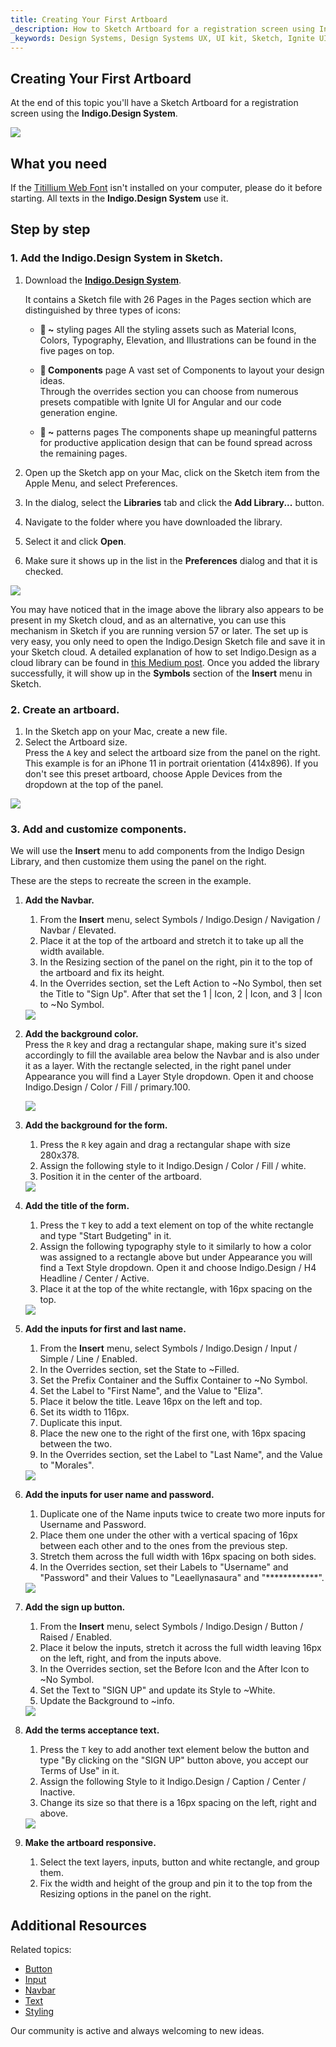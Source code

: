 ```yaml
---
title: Creating Your First Artboard
_description: How to Sketch Artboard for a registration screen using Indigo Design Libraries.
_keywords: Design Systems, Design Systems UX, UI kit, Sketch, Ignite UI for Angular, Sketch to Angular, Sketch to Angular, Angular, Angular Design System, Export code from Sketch, Design Kits for Angular, Sketch HTML, Sketch to HTML, Sketch UI kits
---
```


## Creating Your First Artboard

At the end of this topic you'll have a Sketch Artboard for a registration screen using the **Indigo.Design System**.

<div class="divider--half"></div>
<img class="responsive-img" src="images/getting-started7.png" srcset="images/getting-started7@2x.png 2x" />
<div class="divider--half"></div>
<div class="divider--half"></div>
<div class="divider--half"></div>
<div class="divider--half"></div>
<div class="divider--half"></div>

## What you need

If the [Titillium Web Font][1] isn't installed on your computer, please do it before starting. All texts in the **Indigo.Design System** use it.

## Step by step

### 1. Add the **Indigo.Design System** in Sketch.

1.  Download the [**Indigo.Design System**](https://cloud.indigo.design/home).

    It contains a Sketch file with 26 Pages in the Pages section which are distinguished by three types of icons:

    - **🎨 ~** styling pages 
      All the styling assets such as Material Icons, Colors, Typography, Elevation, and Illustrations can be found in the five pages on top.

    - **🧩 Components**  page 
      A vast set of Components to layout your design ideas.  
      Through the overrides section you can choose from numerous presets compatible with Ignite UI for Angular and our code generation engine.

    - **🌆 ~** patterns pages
       The components shape up meaningful patterns for productive application design that can be found spread across the remaining pages.

2.  Open up the Sketch app on your Mac, click on the Sketch item from the Apple Menu, and select Preferences.

3.  In the dialog, select the **Libraries** tab and click the **Add Library...** button.

4.  Navigate to the folder where you have downloaded the library.

5.  Select it and click **Open**.

6.  Make sure it shows up in the list in the **Preferences** dialog and that it is checked.

  <div class="divider--half"></div>
  <img class="responsive-img" src="images/Creating_An_Artboard_2.png" srcset="images/Creating_An_Artboard_2@2x.png" />
  <div class="divider--half"></div>
  <div class="divider--half"></div>
  <div class="divider--half"></div>
  <div class="divider--half"></div>
  <div class="divider--half"></div>

You may have noticed that in the image above the library also appears to be present in my Sketch cloud, and as an alternative, you can use this mechanism in Sketch if you are running version 57 or later. The set up is very easy, you only need to open the Indigo.Design Sketch file and save it in your Sketch cloud. A detailed explanation of how to set Indigo.Design as a cloud library can be found in [this Medium post](https://medium.com/ignite-ui/using-indigo-design-with-sketch-cloud-libraries-70533bca00f8). Once you added the library successfully, it will show up in the **Symbols** section of the **Insert** menu in Sketch.

### 2. Create an artboard.

1.  In the Sketch app on your Mac, create a new file.
2.  Select the Artboard size.  
    Press the `A` key and select the artboard size from the panel on the right.  
    This example is for an iPhone 11 in portrait orientation (414x896). If you don't see this preset artboard, choose Apple Devices from the dropdown at the top of the panel.

  <div class="divider--half"></div>
  <img class="responsive-img" src="images/getting-started-artboard.png" srcset="images/getting-started-artboard@2x.png" />
  <div class="divider--half"></div>
  <div class="divider--half"></div>
  <div class="divider--half"></div>
  <div class="divider--half"></div>
  <div class="divider--half"></div>

### 3. Add and customize components.

We will use the **Insert** menu to add components from the Indigo Design Library, and then customize them using the panel on the right.

These are the steps to recreate the screen in the example.

1.  **Add the Navbar.**

    1.  From the **Insert** menu, select Symbols / Indigo.Design / Navigation / Navbar / Elevated.
    2.  Place it at the top of the artboard and stretch it to take up all the width available.
    3.  In the Resizing section of the panel on the right, pin it to the top of the artboard and fix its height.
    4.  In the Overrides section, set the Left Action to ~No Symbol, then set the Title to "Sign Up". After that set the 1 | Icon, 2 | Icon, and 3 | Icon to ~No Symbol.

    <div class="divider--half"></div>
    <img class="responsive-img" src="images/getting-started0.png" srcset="images/getting-started0@2x.png 2x" />
    <div class="divider--half"></div>
    <div class="divider--half"></div>
    <div class="divider--half"></div>
    <div class="divider--half"></div>
    <div class="divider--half"></div>

2.  **Add the background color.**  
     Press the `R` key and drag а rectangular shape, making sure it's sized accordingly to fill the available area below the Navbar and is also under it as a layer. With the rectangle selected, in the right panel under Appearance you will find a Layer Style dropdown. Open it and choose Indigo.Design / Color / Fill / primary.100.

    <div class="divider--half"></div>
    <img class="responsive-img" src="images/getting-started1.png" srcset="images/getting-started1@2x.png 2x" />
    <div class="divider--half"></div>
    <div class="divider--half"></div>
    <div class="divider--half"></div>
    <div class="divider--half"></div>
    <div class="divider--half"></div>

3.  **Add the background for the form.**

    1.  Press the `R` key again and drag а rectangular shape with size 280x378.
    2.  Assign the following style to it Indigo.Design / Color / Fill / white.
    3.  Position it in the center of the artboard.

    <div class="divider--half"></div>
    <img class="responsive-img" src="images/getting-started2.png" srcset="images/getting-started2@2x.png 2x" />
    <div class="divider--half"></div>
    <div class="divider--half"></div>
    <div class="divider--half"></div>
    <div class="divider--half"></div>
    <div class="divider--half"></div>

4.  **Add the title of the form.**

    1.  Press the `T` key to add a text element on top of the white rectangle and type "Start Budgeting" in it.
    2.  Assign the following typography style to it similarly to how a color was assigned to a rectangle above but under Appearance you will find a Text Style dropdown. Open it and choose Indigo.Design / H4 Headline / Center / Active.
    3.  Place it at the top of the white rectangle, with 16px spacing on the top.

    <div class="divider--half"></div>
    <img class="responsive-img" src="images/getting-started3.png" srcset="images/getting-started3@2x.png 2x" />
    <div class="divider--half"></div>
    <div class="divider--half"></div>
    <div class="divider--half"></div>
    <div class="divider--half"></div>
    <div class="divider--half"></div>

5.  **Add the inputs for first and last name.**

    1.  From the **Insert** menu, select Symbols / Indigo.Design / Input / Simple / Line / Enabled.
    2.  In the Overrides section, set the State to ~Filled.
    3.  Set the Prefix Container and the Suffix Container to ~No Symbol.
    4.  Set the Label to "First Name", and the Value to "Eliza".
    5.  Place it below the title. Leave 16px on the left and top.
    6.  Set its width to 116px.
    7.  Duplicate this input.
    8.  Place the new one to the right of the first one, with 16px spacing between the two.
    9.  In the Overrides section, set the Label to "Last Name", and the Value to "Morales".

    <div class="divider--half"></div>
    <img class="responsive-img" src="images/getting-started4.png" srcset="images/getting-started4@2x.png 2x" />
    <div class="divider--half"></div>
    <div class="divider--half"></div>
    <div class="divider--half"></div>
    <div class="divider--half"></div>
    <div class="divider--half"></div>

6.  **Add the inputs for user name and password.**

    1.  Duplicate one of the Name inputs twice to create two more inputs for Username and Password.
    2.  Place them one under the other with a vertical spacing of 16px between each other and to the ones from the previous step.
    3.  Stretch them across the full width with 16px spacing on both sides.
    4.  In the Overrides section, set their Labels to "Username" and "Password" and their Values to "Leaellynasaura" and "\*\*\*\*\*\*\*\*\*\*\*\*".

    <div class="divider--half"></div>
    <img class="responsive-img" src="images/getting-started5.png" srcset="images/getting-started5@2x.png 2x" />
    <div class="divider--half"></div>
    <div class="divider--half"></div>
    <div class="divider--half"></div>
    <div class="divider--half"></div>
    <div class="divider--half"></div>

7.  **Add the sign up button.**

    1.  From the **Insert** menu, select Symbols / Indigo.Design / Button / Raised / Enabled.
    2.  Place it below the inputs, stretch it across the full width leaving 16px on the left, right, and from the inputs above.
    3.  In the Overrides section, set the Before Icon and the After Icon to ~No Symbol.
    4. Set the Text to "SIGN UP" and update its Style to ~White.
    5. Update the Background to ~info.

    <div class="divider--half"></div>
    <img class="responsive-img" src="images/getting-started6.png" srcset="images/getting-started6@2x.png 2x" />
    <div class="divider--half"></div>
    <div class="divider--half"></div>
    <div class="divider--half"></div>
    <div class="divider--half"></div>
    <div class="divider--half"></div>

8.  **Add the terms acceptance text.**

    1.  Press the `T` key to add another text element below the button and type "By clicking on the "SIGN UP" button above, you accept our Terms of Use" in it.
    2.  Assign the following Style to it Indigo.Design / Caption / Center / Inactive.
    3.  Change its size so that there is a 16px spacing on the left, right and above.

    <div class="divider--half"></div>
    <img class="responsive-img" src="images/getting-started7.png" srcset="images/getting-started7@2x.png 2x" />
    <div class="divider--half"></div>
    <div class="divider--half"></div>
    <div class="divider--half"></div>
    <div class="divider--half"></div>
    <div class="divider--half"></div>

9.  **Make the artboard responsive.**
    1.  Select the text layers, inputs, button and white rectangle, and group them.
    2.  Fix the width and height of the group and pin it to the top from the Resizing options in the panel on the right.

## Additional Resources

Related topics:

- [Button](components/button.md)
- [Input](components/input.md)
- [Navbar](components/navbar.md)
- [Text](components/text.md)
- [Styling](style/styling-overview.md)
  <div class="divider--half"></div>

Our community is active and always welcoming to new ideas.



[a-1]: #1-add-the-indigo-design-libraries-in-sketch
[a-2]: #2-create-an-artboard
[a-3]: #3-add-and-customize-components
[1]: https://fonts.google.com/specimen/Titillium+Web
